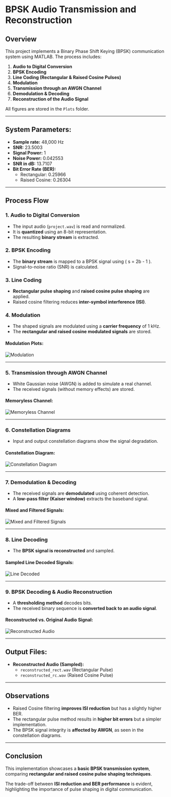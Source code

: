 # BPSK Audio Transmission and Reconstruction

## Overview
This project implements a Binary Phase Shift Keying (BPSK) communication system using MATLAB. The process includes:

1. **Audio to Digital Conversion**  
2. **BPSK Encoding**  
3. **Line Coding (Rectangular & Raised Cosine Pulses)**  
4. **Modulation**  
5. **Transmission through an AWGN Channel**  
6. **Demodulation & Decoding**  
7. **Reconstruction of the Audio Signal**  

All figures are stored in the `Plots` folder.

---

## System Parameters:
- **Sample rate:** 48,000 Hz  
- **SNR:** 23.5003  
- **Signal Power:** 1  
- **Noise Power:** 0.042553  
- **SNR in dB:** 13.7107  
- **Bit Error Rate (BER):**  
  - Rectangular: 0.25966  
  - Raised Cosine: 0.26304  

---

## Process Flow

### 1. Audio to Digital Conversion
- The input audio (`project.wav`) is read and normalized.  
- It is **quantized** using an 8-bit representation.  
- The resulting **binary stream** is extracted.

### 2. BPSK Encoding
- The **binary stream** is mapped to a BPSK signal using \( s = 2b - 1 \).  
- Signal-to-noise ratio (SNR) is calculated.  

### 3. Line Coding
- **Rectangular pulse shaping** and **raised cosine pulse shaping** are applied.  
- Raised cosine filtering reduces **inter-symbol interference (ISI)**.

### 4. Modulation
- The shaped signals are modulated using a **carrier frequency** of 1 kHz.  
- The **rectangular and raised cosine modulated signals** are stored.  

#### Modulation Plots:
![Modulation](Plots/Modulation.png)

---

### 5. Transmission through AWGN Channel
- White Gaussian noise (AWGN) is added to simulate a real channel.  
- The received signals (without memory effects) are stored.

#### Memoryless Channel:
![Memoryless Channel](Plots/Memoryless_Channel.png)

---

### 6. Constellation Diagrams
- Input and output constellation diagrams show the signal degradation.

#### Constellation Diagram:
![Constellation Diagram](Plots/constellation_plot.png)

---

### 7. Demodulation & Decoding
- The received signals are **demodulated** using coherent detection.
- A **low-pass filter (Kaiser window)** extracts the baseband signal.

#### Mixed and Filtered Signals:
![Mixed and Filtered Signals](Plots/Mix_and_Filter.png)

---

### 8. Line Decoding
- The **BPSK signal is reconstructed** and sampled.

#### Sampled Line Decoded Signals:
![Line Decoded](Plots/Line_Decoded.png)

---

### 9. BPSK Decoding & Audio Reconstruction
- A **thresholding method** decodes bits.
- The received binary sequence is **converted back to an audio signal**.

#### Reconstructed vs. Original Audio Signal:
![Reconstructed Audio](Plots/Reconstructed.png)

---

## Output Files:
- **Reconstructed Audio (Sampled):**
  - `reconstructed_rect.wav` (Rectangular Pulse)
  - `reconstructed_rc.wav` (Raised Cosine Pulse)

---

## Observations
- Raised Cosine filtering **improves ISI reduction** but has a slightly higher BER.
- The rectangular pulse method results in **higher bit errors** but a simpler implementation.
- The BPSK signal integrity is **affected by AWGN**, as seen in the constellation diagrams.

---

## Conclusion
This implementation showcases a **basic BPSK transmission system**, comparing **rectangular and raised cosine pulse shaping techniques**.  

The trade-off between **ISI reduction and BER performance** is evident, highlighting the importance of pulse shaping in digital communication.
